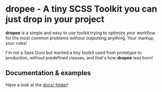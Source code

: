 dropee - A tiny SCSS Toolkit you can just drop in your project
===

**dropee** is a simple and easy to use toolkit trying to optimize your workflow for the most common problems without outputting anything. Your markup, your rules!

I'm not a Sass Guru but wanted a tiny toolkit used from prototype to production, without predefined classes, and that's how **dropee** was born!

## Documentation & examples

Have a look at the [docs/ folder](docs)!